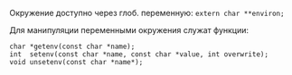 Окружение доступно через глоб. переменную:
`extern char **environ;`

Для манипуляции переменными окружения служат функции:
```
char *getenv(const char *name);
int	 setenv(const char *name, const char *value, int overwrite);
void unsetenv(const char *name*);
```